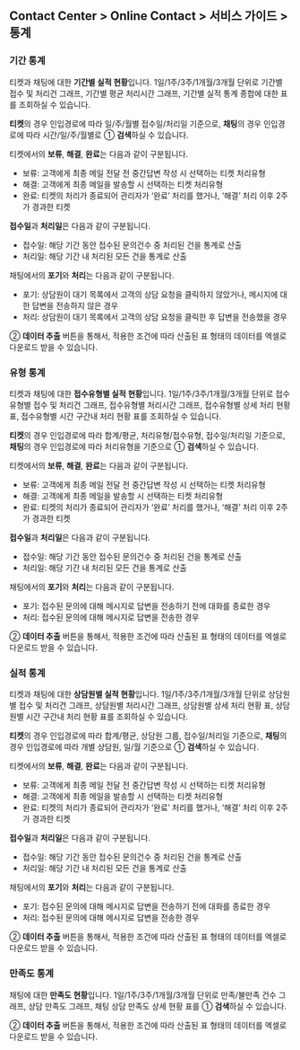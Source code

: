 ## Contact Center > Online Contact > 서비스 가이드 > 통계

### 기간 통계
[](http://static.toastoven.net/prod_contact_center/6.1-(1))
[](http://static.toastoven.net/prod_contact_center/6.1-(2))
티켓과 채팅에 대한 **기간별 실적 현황**입니다. 1일/1주/3주/1개월/3개월 단위로 기간별 접수 및 처리건 그래프, 기간별 평균 처리시간 그래프, 기간별 실적 통계 종합에 대한 표를 조회하실 수 있습니다. 

**티켓**의 경우 인입경로에 따라 일/주/월별 접수일/처리일 기준으로, **채팅**의 경우 인입경로에 따라 시간/일/주/월별로 ① **검색**하실 수 있습니다.

티켓에서의 **보류**, **해결**, **완료**는 다음과 같이 구분됩니다.
-	보류: 고객에게 최종 메일 전달 전 중간답변 작성 시 선택하는 티켓 처리유형
-	해결: 고객에게 최종 메일을 발송할 시 선택하는 티켓 처리유형
-	완료: 티켓의 처리가 종료되어 관리자가 ‘완료’ 처리를 했거나, ‘해결’ 처리 이후 2주가 경과한 티켓

**접수일**과 **처리일**은 다음과 같이 구분됩니다.
-	접수일: 해당 기간 동안 접수된 문의건수 중 처리된 건을 통계로 산출
-	처리일: 해당 기간 내 처리된 모든 건을 통계로 산출

채팅에서의 **포기**와 **처리**는 다음과 같이 구분됩니다.
-	포기: 상담원이 대기 목록에서 고객의 상담 요청을 클릭하지 않았거나, 메시지에 대한 답변을 전송하지 않은 경우
-	처리: 상담원이 대기 목록에서 고객의 상담 요청을 클릭한 후 답변을 전송했을 경우

② **데이터 추출** 버튼을 통해서, 적용한 조건에 따라 산출된 표 형태의 데이터를 엑셀로 다운로드 받을 수 있습니다.

### 유형 통계
[](http://static.toastoven.net/prod_contact_center/6.2-(1))
[](http://static.toastoven.net/prod_contact_center/6.2-(2))
티켓과 채팅에 대한 **접수유형별 실적 현황**입니다. 1일/1주/3주/1개월/3개월 단위로 접수유형별 접수 및 처리건 그래프, 접수유형별 처리시간 그래프, 접수유형별 상세 처리 현황 표, 접수유형별 시간 구간내 처리 현황 표를 조회하실 수 있습니다. 

**티켓**의 경우 인입경로에 따라 합계/평균, 처리유형/접수유형, 접수일/처리일 기준으로, **채팅**의 경우 인입경로에 따라 처리유형을 기준으로 ① **검색**하실 수 있습니다.

티켓에서의 **보류**, **해결**, **완료**는 다음과 같이 구분됩니다.
-	보류: 고객에게 최종 메일 전달 전 중간답변 작성 시 선택하는 티켓 처리유형
-	해결: 고객에게 최종 메일을 발송할 시 선택하는 티켓 처리유형
-	완료: 티켓의 처리가 종료되어 관리자가 ‘완료’ 처리를 했거나, ‘해결’ 처리 이후 2주가 경과한 티켓

**접수일**과 **처리일**은 다음과 같이 구분됩니다.
-	접수일: 해당 기간 동안 접수된 문의건수 중 처리된 건을 통계로 산출
-	처리일: 해당 기간 내 처리된 모든 건을 통계로 산출

채팅에서의 **포기**와 **처리**는 다음과 같이 구분됩니다.
-	포기: 접수된 문의에 대해 메시지로 답변을 전송하기 전에 대화를 종료한 경우
-	처리: 접수된 문의에 대해 메시지로 답변을 전송한 경우

② **데이터 추출** 버튼을 통해서, 적용한 조건에 따라 산출된 표 형태의 데이터를 엑셀로 다운로드 받을 수 있습니다.

### 실적 통계
[](http://static.toastoven.net/prod_contact_center/6.3-(1))
[](http://static.toastoven.net/prod_contact_center/6.3-(2))
티켓과 채팅에 대한 **상담원별 실적 현황**입니다. 1일/1주/3주/1개월/3개월 단위로 상담원별 접수 및 처리건 그래프, 상담원별 처리시간 그래프, 상담원별 상세 처리 현황 표, 상담원별 시간 구간내 처리 현황 표를 조회하실 수 있습니다. 

**티켓**의 경우 인입경로에 따라 합계/평균, 상담원 그룹, 접수일/처리일 기준으로, **채팅**의 경우 인입경로에 따라 개별 상담원, 일/월 기준으로 ① **검색**하실 수 있습니다.

티켓에서의 **보류**, **해결**, **완료**는 다음과 같이 구분됩니다.
-	보류: 고객에게 최종 메일 전달 전 중간답변 작성 시 선택하는 티켓 처리유형
-	해결: 고객에게 최종 메일을 발송할 시 선택하는 티켓 처리유형
-	완료: 티켓의 처리가 종료되어 관리자가 ‘완료’ 처리를 했거나, ‘해결’ 처리 이후 2주가 경과한 티켓

**접수일**과 **처리일**은 다음과 같이 구분됩니다.
-	접수일: 해당 기간 동안 접수된 문의건수 중 처리된 건을 통계로 산출
-	처리일: 해당 기간 내 처리된 모든 건을 통계로 산출

채팅에서의 **포기**와 **처리**는 다음과 같이 구분됩니다.
-	포기: 접수된 문의에 대해 메시지로 답변을 전송하기 전에 대화를 종료한 경우
-	처리: 접수된 문의에 대해 메시지로 답변을 전송한 경우

② **데이터 추출** 버튼을 통해서, 적용한 조건에 따라 산출된 표 형태의 데이터를 엑셀로 다운로드 받을 수 있습니다.

### 만족도 통계
[](http://static.toastoven.net/prod_contact_center/6.4-(1))
채팅에 대한 **만족도 현황**입니다. 1일/1주/3주/1개월/3개월 단위로 만족/불만족 건수 그래프, 상담 만족도 그래프, 채팅 상담 만족도 상세 현황 표를 ① **검색**하실 수 있습니다.

② **데이터 추출** 버튼을 통해서, 적용한 조건에 따라 산출된 표 형태의 데이터를 엑셀로 다운로드 받을 수 있습니다.

